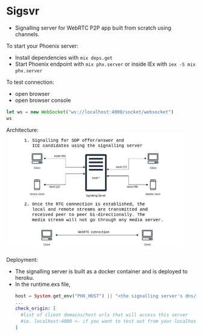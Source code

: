# Sigsvr

- Signalling server for WebRTC P2P app built from scratch using channels.

To start your Phoenix server:

- Install dependencies with `mix deps.get`
- Start Phoenix endpoint with `mix phx.server` or inside IEx with `iex -S mix phx.server`

To test connection:

- open browser
- open browser console
```JavaScript
let ws = new WebSocket("ws://localhost:4000/socket/websocket")
ws
```

Architecture:
<img src="./img/architecture.jpg" width="480px">

Deployment:
- The signalling server is built as a docker container and is deployed to heroku.
- In the runtime.exs file,
  ```Elixir
  host = System.get_env("PHX_HOST") || "<the signalling server's dns/hostname/domain>"
  ...
  check_origin: [
    #list of client domains/host urls that will access this server
    #ie. localhost:4000 <- if you want to test out from your localhost clients
  ]
  ```